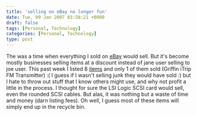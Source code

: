 ```yaml
---
title: 'selling on eBay no longer fun'
date: Tue, 09 Jan 2007 03:58:21 +0000
draft: false
tags: [Personal, Technology]
categories: [Personal, Technology]
type: post
---
```


The was a time when everything I sold on [eBay](http://www.ebay.com) would sell. But it's become mostly businesses selling items at a discount instead of jane user selling to joe user. This past week I listed 8 [items](http://cgi6.ebay.com/ws/eBayISAPI.dll?MfcISAPICommand=ViewListedItems&since=14&userid=zeusman3&include=0&rows=50&sort=3&completed=1) and only 1 of them sold (Griffin iTrip FM Transmitter) :( I guess if I wasn't selling junk they would have sold :) but I hate to throw out stuff that I know others might use, and why not profit a little in the process. I thought for sure the LSI Logic SCSI card would sell, even the rounded SCSI cables. But alas, it was nothing but a waste of time and money (darn listing fees). Oh well, I guess most of these items will simply end up in the recycle bin.